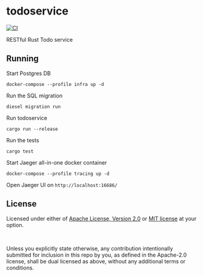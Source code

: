 # todoservice

[![CI](https://github.com/dexwritescode/todoservice/actions/workflows/ci.yaml/badge.svg)](https://github.com/dexwritescode/todoservice/actions/workflows/ci.yaml)

RESTful Rust Todo service

## Running
Start Postgres DB
```console
docker-compose --profile infra up -d
```

Run the SQL migration
```console
diesel migration run
```

Run todoservice
```console
cargo run --release
```

Run the tests
```console
cargo test
```

Start Jaeger all-in-one docker container
```console
docker-compose --profile tracing up -d
```

Open Jaeger UI on `http://localhost:16686/`

## License

Licensed under either of <a href="LICENSE-APACHE">Apache License, Version
2.0</a> or <a href="LICENSE-MIT">MIT license</a> at your option.

<br>

Unless you explicitly state otherwise, any contribution intentionally submitted
for inclusion in this repo by you, as defined in the Apache-2.0 license, shall
be dual licensed as above, without any additional terms or conditions.